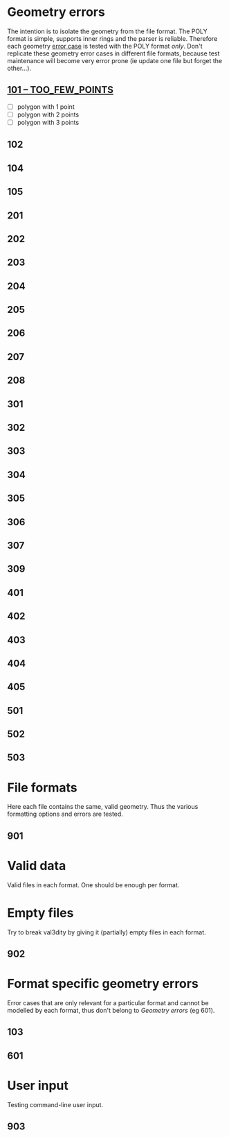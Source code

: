 # Geometry errors

The intention is to isolate the geometry from the file format. The POLY format is simple, supports inner rings and the parser is reliable. Therefore each geometry [error case](http://val3dity.readthedocs.io/en/v2/errors/#) is tested with the POLY format *only*. Don't replicate these geometry error cases in different file formats, because test maintenance will become very error prone (ie update one file but forget the other...).

## [101 – TOO_FEW_POINTS](http://val3dity.readthedocs.io/en/v2/errors/#too-few-points)

- [ ] polygon with 1 point
- [ ] polygon with 2 points
- [ ] polygon with 3 points

## 102

## 104

## 105

## 201

## 202

## 203

## 204

## 205

## 206

## 207

## 208

## 301

## 302

## 303

## 304

## 305

## 306

## 307

## 309

## 401

## 402

## 403

## 404

## 405

## 501

## 502

## 503

# File formats

Here each file contains the same, valid geometry. Thus the various formatting options and errors are tested.

## 901

# Valid data

Valid files in each format. One should be enough per format.

# Empty files

Try to break val3dity by giving it (partially) empty files in each format.

## 902

# Format specific geometry errors

Error cases that are only relevant for a particular format and cannot be modelled by each format, thus don't belong to *Geometry errors* (eg 601).

## 103

## 601

# User input

Testing command-line user input.

## 903